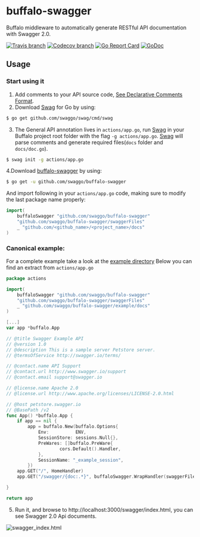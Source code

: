 # buffalo-swagger

Buffalo middleware to automatically generate RESTful API documentation with Swagger 2.0.

[![Travis branch](https://img.shields.io/travis/swaggo/buffalo-swagger/master.svg)](https://travis-ci.com/swaggo/buffalo-swagger)
[![Codecov branch](https://img.shields.io/codecov/c/github/swaggo/buffalo-swagger/master.svg)](https://codecov.io/gh/swaggo/buffalo-swagger)
[![Go Report Card](https://goreportcard.com/badge/github.com/swaggo/buffalo-swagger)](https://goreportcard.com/report/github.com/swaggo/buffalo-swagger)
[![GoDoc](https://godoc.org/github.com/swaggo/buffalo-swagger?status.svg)](https://godoc.org/github.com/swaggo/buffalo-swagger)


## Usage

### Start using it
1. Add comments to your API source code, [See Declarative Comments Format](https://github.com/swaggo/swag#declarative-comments-format).
2. Download [Swag](https://github.com/swaggo/swag) for Go by using:
```sh
$ go get github.com/swaggo/swag/cmd/swag
```

3. The General API annotation lives in `actions/app.go`, run [Swag](https://github.com/swaggo/swag) in your Buffalo project root folder with the flag `-g actions/app.go`. [Swag](https://github.com/swaggo/swag) will parse comments and generate required files(`docs` folder and `docs/doc.go`).
```sh
$ swag init -g actions/app.go
```
4.Download [buffalo-swagger](https://github.com/swaggo/buffalo-swagger) by using:
```sh
$ go get -u github.com/swaggo/buffalo-swagger
```
And import following in your `actions/app.go` code, making sure to modify the last package name properly:

```go
import(
    buffaloSwagger "github.com/swaggo/buffalo-swagger"
    "github.com/swaggo/buffalo-swagger/swaggerFiles"
    _ "github.com/<github_name>/<project_name>/docs"
)
```

### Canonical example:
For a complete example take a look at the [example directory](https://github.com/swaggo/buffalo-swagger/tree/master/example)
Below you can find an extract from `actions/app.go`

```go
package actions

import(
    buffaloSwagger "github.com/swaggo/buffalo-swagger"
    "github.com/swaggo/buffalo-swagger/swaggerFiles"
    _ "github.com/swaggo/buffalo-swagger/example/docs"
)

[...]
var app *buffalo.App

// @title Swagger Example API
// @version 1.0
// @description This is a sample server Petstore server.
// @termsOfService http://swagger.io/terms/

// @contact.name API Support
// @contact.url http://www.swagger.io/support
// @contact.email support@swagger.io

// @license.name Apache 2.0
// @license.url http://www.apache.org/licenses/LICENSE-2.0.html

// @host petstore.swagger.io
// @BasePath /v2
func App() *buffalo.App {
    if app == nil {
        app = buffalo.New(buffalo.Options{
            Env:          ENV,
            SessionStore: sessions.Null{},
            PreWares: []buffalo.PreWare{
                    cors.Default().Handler,
            },
            SessionName: "_example_session",
        })
    app.GET("/", HomeHandler)
    app.GET("/swagger/{doc:.*}", buffaloSwagger.WrapHandler(swaggerFiles.Handler))

}

return app
```

5. Run it, and browse to http://localhost:3000/swagger/index.html, you can see Swagger 2.0 Api documents.

![swagger_index.html](https://user-images.githubusercontent.com/8943871/36250587-40834072-1279-11e8-8bb7-02a2e2fdd7a7.png)

